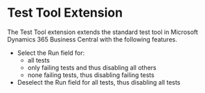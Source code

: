 # Test Tool Extension

The Test Tool extension extends the standard test tool in Microsoft Dynamics 365 Business Central with the following features.

- Select the Run field for:
    -	all tests
    -	only failing tests and thus disabling all others
    -	none failing tests, thus disabling failing tests
- Deselect the Run field for all tests, thus disabling all tests
